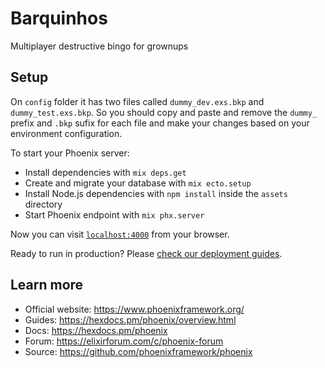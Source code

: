 # Barquinhos

Multiplayer destructive bingo for grownups

## Setup

On `config` folder it has two files called `dummy_dev.exs.bkp` and `dummy_test.exs.bkp`.
So you should copy and paste and remove the `dummy_` prefix and `.bkp` sufix for each file and make
your changes based on your environment configuration.

To start your Phoenix server:

  * Install dependencies with `mix deps.get`
  * Create and migrate your database with `mix ecto.setup`
  * Install Node.js dependencies with `npm install` inside the `assets` directory
  * Start Phoenix endpoint with `mix phx.server`

Now you can visit [`localhost:4000`](http://localhost:4000) from your browser.

Ready to run in production? Please [check our deployment guides](https://hexdocs.pm/phoenix/deployment.html).

## Learn more

  * Official website: https://www.phoenixframework.org/
  * Guides: https://hexdocs.pm/phoenix/overview.html
  * Docs: https://hexdocs.pm/phoenix
  * Forum: https://elixirforum.com/c/phoenix-forum
  * Source: https://github.com/phoenixframework/phoenix
